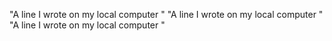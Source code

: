 "A line I wrote on my local computer  " 
"A line I wrote on my local computer  " 
"A line I wrote on my local computer  " 
